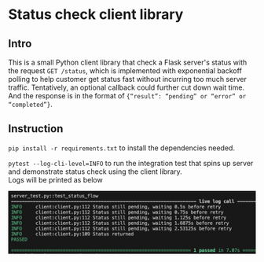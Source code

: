 # Status check client library

## Intro
This is a small Python client library that check a Flask server's status with the request `GET /status`, which is implemented with exponential backoff polling to help customer get status fast without incurring too much server traffic. Tentatively, an optional callback could further cut down wait time. <br> And the response is in the format of `{“result”: “pending” or “error” or “completed”}`. 

## Instruction
`pip install -r requirements.txt` to install the dependencies needed. 


`pytest --log-cli-level=INFO` to run the integration test that spins up server and demonstrate status check using the client library. <br>
Logs will be printed as below

![example log](test_log.png)